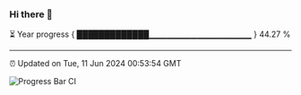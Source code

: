 ### Hi there 👋

⏳ Year progress { █████████████▁▁▁▁▁▁▁▁▁▁▁▁▁▁▁▁▁ } 44.27 %

---

⏰ Updated on Tue, 11 Jun 2024 00:53:54 GMT

![Progress Bar CI](https://github.com/liununu/liununu/workflows/Progress%20Bar%20CI/badge.svg)
